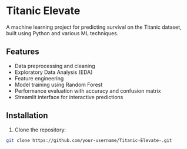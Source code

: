 # Titanic Elevate

A machine learning project for predicting survival on the Titanic dataset, built using Python and various ML techniques.

## Features
- Data preprocessing and cleaning
- Exploratory Data Analysis (EDA)
- Feature engineering
- Model training using Random Forest
- Performance evaluation with accuracy and confusion matrix
- Streamlit interface for interactive predictions

## Installation

1. Clone the repository:
```bash
git clone https://github.com/your-username/Titanic-Elevate-.git
